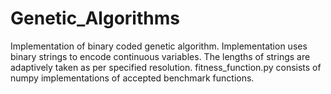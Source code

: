 # Genetic_Algorithms
 Implementation of binary coded genetic algorithm.
 Implementation uses binary strings to encode continuous variables.
 The lengths of strings are adaptively taken as per specified resolution.
 fitness_function.py consists of numpy implementations of accepted benchmark functions.
